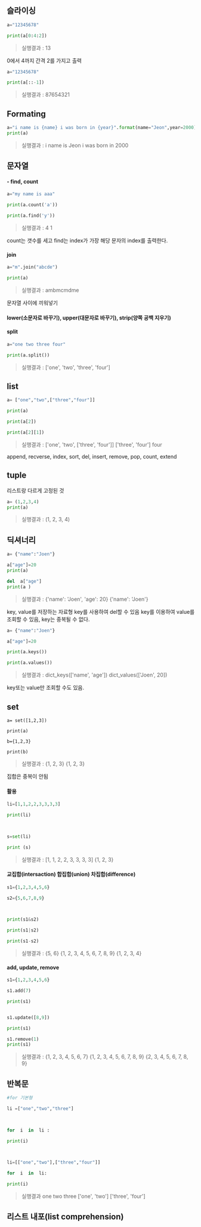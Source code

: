 ﻿## 슬라이싱

```python
a="12345678"

print(a[0:4:2])
```
>실행결과 : 13

0에서 4까지 간격 2를 가지고 출력
```python
a="12345678"

print(a[::-1])
```
>실행결과 : 87654321

##  Formating
```python
a="i name is {name} i was born in {year}".format(name="Jeon",year=2000)
print(a)
```
>실행결과 : i name is Jeon i was born in 2000
##  문자열
#### 	- find, count
```python
a="my name is aaa"

print(a.count('a'))

print(a.find('y'))
```
>실행결과 : 
>4
1

count는 갯수를 세고 find는 index가 가장 해당 문자의 index를 출력한다.
#### join
```python
a="m".join("abcde")

print(a)
```
>실행결과 : ambmcmdme

문자열 사이에 끼워넣기

#### lower(소문자로 바꾸기), upper(대문자로 바꾸기), strip(양쪽 공백 지우기)
#### split
```python
a="one two three four"

print(a.split())
```
>실행결과 : ['one', 'two', 'three', 'four']

## list
```python
a= ["one","two",["three","four"]]

print(a)

print(a[2])

print(a[2][1])
```
>실행결과 : 
['one', 'two', ['three', 'four']]
['three', 'four']
four

append, recverse, index, sort, del, insert, remove, pop, count, extend

## tuple
리스트랑 다르게 고정된 것 
```python
a= (1,2,3,4)
print(a)
```
>실행결과 :  (1, 2, 3, 4)
## 딕셔너리

```python
a= {"name":"Joen"}

a["age"]=20
print(a)

del  a["age"]
print(a )
```
> 실행결과 : 
> {'name': 'Joen', 'age': 20}
{'name': 'Joen'}

key, value를 저장하는 자료형 key를 사용하여 del할 수 있음 key를 이용하여 value를 조회할 수 있음, key는 중복될 수 없다.


```python
a= {"name":"Joen"}

a["age"]=20

print(a.keys())

print(a.values())
```
> 실행결과 : 
> dict_keys(['name', 'age'])
dict_values(['Joen', 20])

key또는 value만 조회할 수도 있음.
## set
```phthon
a= set([1,2,3])

print(a)

b={1,2,3}

print(b)
```
> 실행결과 : 
> {1, 2, 3}
{1, 2, 3}

집합은 중복이 안됨 
#### 활용
``` python
li=[1,1,2,2,3,3,3,3]

print(li)

  

s=set(li)

print (s)
```
> 실행결과 : 
> [1, 1, 2, 2, 3, 3, 3, 3]
{1, 2, 3}

#### 교집합(intersaction) 합집합(union) 차집합(difference)
```python
s1={1,2,3,4,5,6}

s2={5,6,7,8,9}

  

print(s1&s2)

print(s1|s2)

print(s1-s2)
```
> 실행결과 :
{5, 6}
{1, 2, 3, 4, 5, 6, 7, 8, 9}
{1, 2, 3, 4}
####  add, update, remove
```python
s1={1,2,3,4,5,6}

s1.add(7)

print(s1)


s1.update([8,9])

print(s1)

s1.remove(1)
print(s1)
```
> 실행결과 : 
> {1, 2, 3, 4, 5, 6, 7}
{1, 2, 3, 4, 5, 6, 7, 8, 9}
{2, 3, 4, 5, 6, 7, 8, 9}


## 반복문
```python
#for 기본형

li =["one","two","three"]

  

for  i  in  li :

print(i)

  

li=[["one","two"],["three","four"]]

for  i  in  li:

print(i)
```
>  실행결과
> one
two
three
['one', 'two']
['three', 'four']

## 리스트 내포(list comprehension)
```python


```
>
